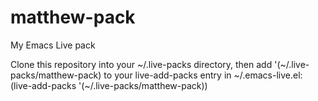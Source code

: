# matthew-pack
My Emacs Live pack

Clone this repository into your ~/.live-packs directory, then add '(~/.live-packs/matthew-pack) to your live-add-packs entry in ~/.emacs-live.el:
    (live-add-packs '(~/.live-packs/matthew-pack))
